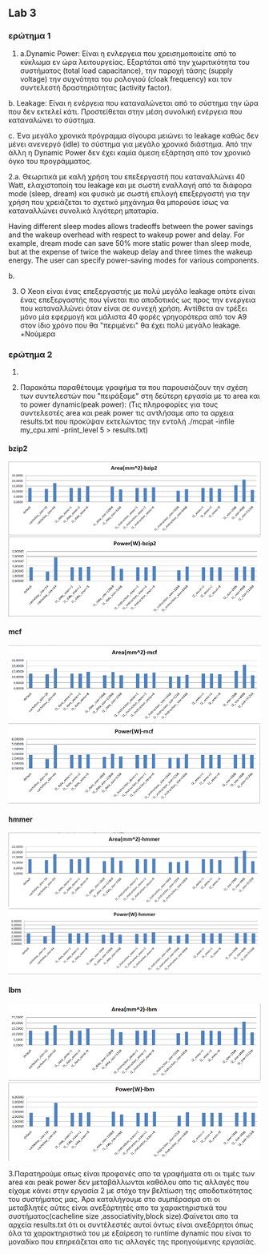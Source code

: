 ## Lab 3

### ερώτημα 1

1. a.Dynamic Power: Είναι η ενλεργεια που χρεισημοποιείτε από το κύκλωμα εν ώρα λειτουργείας. Εξαρτάται από την χωριτικότητα του συστήματος (total load capacitance), την παροχή τάσης (supply voltage) την συχνότητα του ρολογιού (cloak frequency) και τον συντελεστή δραστηριότητας (activity factor).

b. Leakage: Είναι η ενέργεια που καταναλώνεται από το σύστημα την ώρα που δεν εκτελεί κάτι. Προστείθεται στην μέση συνολική ενέργεια που καταναλώνει το σύστημα. 

c. Ένα μεγάλο χρονικά πρόγραμμα σίγουρα μειώνει το leakage καθώς δεν μένει ανενεργό (idle) το σύστημα για μεγάλο χρονικό διάστημα. Από την άλλη η Dynamic Power δεν έχει καμία άμεση εξάρτηση από τον χρονικό όγκο του προγράμματος. 

2.a. Θεωριτικά με καλή χρήση του επεξεργαστή που καταναλλώνει 40 Watt, ελαχιστοποίη του leakage και με σωστή εναλλαγή από τα διάφορα mode (sleep, dream) και φυσικά με σωστή επιλογή επεξεργαστή για την χρήση που χρειάζεται το σχετικό μηχάνημα θα μπορούσε ίσως να καταναλλώνει συνολικά λιγότερη μπαταρία. 

Having different sleep modes allows tradeoffs between
the power savings and the wakeup overhead with respect to
wakeup power and delay. For example, dream mode can save
50% more static power than sleep mode, but at the expense
of twice the wakeup delay and three times the wakeup energy. The user can specify power-saving modes for various
components.

b. 

3. Ο Xeon είναι ένας επεξεργαστής με πολύ μεγάλο leakage οπότε είναι ένας επεξεργαστής που γίνεται πιο αποδοτικός ως προς την ενεργεια που καταναλλώνει όταν είναι σε συνεχή χρήση. Αντίθετα αν τρέξει μόνο μία εφερμογή και μάλιστα 40 φορές γρηγορότερα από τον Α9 στον ίδιο χρόνο που θα "περιμένει" θα έχει πολύ μεγάλο leakage. +Νούμερα


### ερώτημα 2
1.

2. Παρακάτω παραθέτουμε γραφήμα
τα  που παρουσιάζουν την σχέση των συντελεστών που "πειράξαμε" στη δεύτερη εργασία με το area και το power dynamic(peak power):        (Τις πληροφορίες για τους συντελεστές area και peak power τις αντλήσαμε απο τα αρχεια results.txt που προκύψαν εκτελώντας την εντολή 
./mcpat -infile my_cpu.xml -print_level 5 > results.txt)

#### **bzip2**                                                                                     
![What is this](area-bzip.png)                                                                                             
![What is this](power-bzip2.png)                                                                             
                                                                                                                   
#### **mcf**                                                                                                                             
![What is this](area-mcf.png)                                         
![What is this](power-mcf.png)                                      

#### **hmmer**                                                                                                                          
![What is this](area-hmmer.png)                              
![What is this](power-hmmer.png)                              
                                                             
#### **lbm**                                                                                                                      
![What is this](area-lbm.png)                        
![What is this](power-lbm.png)                                                 


3.Παρατηρούμε οπως είναι προφανές απο τα γραφήματα οτι οι τιμές των area και peak power δεν μεταβάλλωνται καθόλου απο τις αλλαγές που είχαμε κάνει στην εργασία 2 με στόχο την βελτίωση της αποδοτικότητας του συστήματος μας. Άρα καταλήγουμε στο συμπέρασμα οτι οι μεταβλητές αύτες είναι ανεξάρτητές απο τα χαρακτηριστικά του συστήματος(cacheline size ,associativity,block size).Φαίνεται απο τα αρχεία results.txt ότι οι συντέλεστές αυτοί όντως είναι ανεξάρητοι όπως όλα τα χαρακτηριστικά του με εξαίρεση το runtime dynamic που είναι το μοναδίκο που επηρεάζεται απο τις αλλαγές της προηγούμενης εργασίάς.
